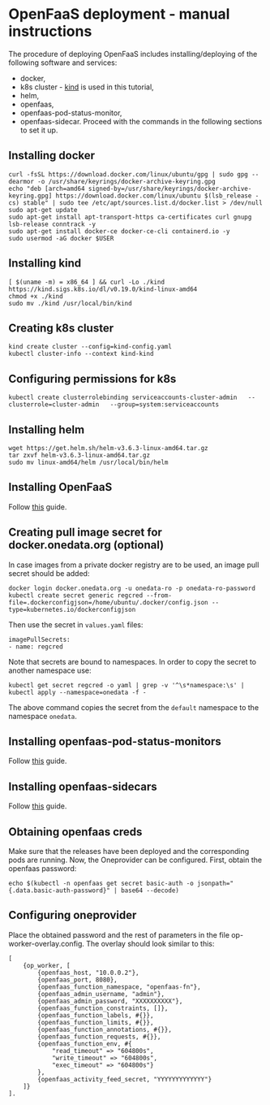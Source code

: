 # OpenFaaS deployment - manual instructions

The procedure of deploying OpenFaaS includes installing/deploying of the following 
software and services:
 - docker,
 - k8s cluster - [kind](https://kind.sigs.k8s.io/) is used in this tutorial,
 - helm,
 - openfaas,
 - openfaas-pod-status-monitor,
 - openfaas-sidecar.
Proceed with the commands in the following sections to set it up.

## Installing docker
```
curl -fsSL https://download.docker.com/linux/ubuntu/gpg | sudo gpg --dearmor -o /usr/share/keyrings/docker-archive-keyring.gpg
echo "deb [arch=amd64 signed-by=/usr/share/keyrings/docker-archive-keyring.gpg] https://download.docker.com/linux/ubuntu $(lsb_release -cs) stable" | sudo tee /etc/apt/sources.list.d/docker.list > /dev/null
sudo apt-get update
sudo apt-get install apt-transport-https ca-certificates curl gnupg lsb-release conntrack -y
sudo apt-get install docker-ce docker-ce-cli containerd.io -y
sudo usermod -aG docker $USER
```

## Installing kind 
```
[ $(uname -m) = x86_64 ] && curl -Lo ./kind https://kind.sigs.k8s.io/dl/v0.19.0/kind-linux-amd64
chmod +x ./kind
sudo mv ./kind /usr/local/bin/kind
```
## Creating k8s cluster
```
kind create cluster --config=kind-config.yaml
kubectl cluster-info --context kind-kind
```

## Configuring permissions for k8s
```
kubectl create clusterrolebinding serviceaccounts-cluster-admin   --clusterrole=cluster-admin   --group=system:serviceaccounts

```
## Installing helm
```
wget https://get.helm.sh/helm-v3.6.3-linux-amd64.tar.gz
tar zxvf helm-v3.6.3-linux-amd64.tar.gz
sudo mv linux-amd64/helm /usr/local/bin/helm
```
## Installing OpenFaaS
Follow [this](openfaas/README.md) guide.

## Creating pull image secret for docker.onedata.org (optional)
In case images from a private docker registry are to be used, an image pull secret should be added:
```
docker login docker.onedata.org -u onedata-ro -p onedata-ro-password
kubectl create secret generic regcred --from-file=.dockerconfigjson=/home/ubuntu/.docker/config.json --type=kubernetes.io/dockerconfigjson
```
Then use the secret in `values.yaml` files:
```
imagePullSecrets:
- name: regcred
```
Note that secrets are bound to namespaces. In order to copy the secret to another namespace use:
```
kubectl get secret regcred -o yaml | grep -v '^\s*namespace:\s' | kubectl apply --namespace=onedata -f -
```
The above command copies the secret from the `default` namespace to the namespace `onedata`. 

## Installing openfaas-pod-status-monitors

Follow [this](openfaas-pod-status-monitor/README.md) guide.

## Installing openfaas-sidecars

Follow [this](openfaas-sidecar/README.md) guide.

## Obtaining openfaas creds
Make sure that the releases have been deployed and the corresponding pods are running. 
Now, the Oneprovider can be configured. First, obtain the openfaas password: 
```
echo $(kubectl -n openfaas get secret basic-auth -o jsonpath="{.data.basic-auth-password}" | base64 --decode)
```
## Configuring oneprovider
Place the obtained password and the rest of parameters in the file op-worker-overlay.config. The overlay should
look similar to this:
```
[
    {op_worker, [
        {openfaas_host, "10.0.0.2"},
        {openfaas_port, 8080},
        {openfaas_function_namespace, "openfaas-fn"},
        {openfaas_admin_username, "admin"},
        {openfaas_admin_password, "XXXXXXXXXX"},
        {openfaas_function_constraints, []},
        {openfaas_function_labels, #{}},
        {openfaas_function_limits, #{}},
        {openfaas_function_annotations, #{}},
        {openfaas_function_requests, #{}},
        {openfaas_function_env, #{
            "read_timeout" => "604800s",
            "write_timeout" => "604800s",
            "exec_timeout" => "604800s"}
        },
        {openfaas_activity_feed_secret, "YYYYYYYYYYYYY"}
    ]}
].

```

